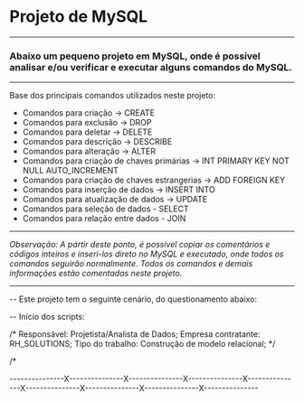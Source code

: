 # Projeto de MySQL

---

### Abaixo um pequeno projeto em MySQL, onde é possível analisar e/ou verificar e executar alguns comandos do MySQL.

---

Base dos principais comandos utilizados neste projeto:

* Comandos para criação -> CREATE
* Comandos para exclusão -> DROP
* Comandos para deletar -> DELETE
* Comandos para descrição -> DESCRIBE
* Comandos para alteração -> ALTER
* Comandos para criação de chaves primárias -> INT PRIMARY KEY NOT NULL AUTO_INCREMENT
* Comandos para criação de chaves estrangerias -> ADD FOREIGN KEY
* Comandos para inserção de dados -> INSERT INTO
* Comandos para atualização de dados -> UPDATE
* Comandos para seleção de dados - SELECT
* Comandos para relação entre dados - JOIN

---

_Observação: A pártir deste ponto, é possível copiar os comentários e códigos inteiros e inseri-los direto no MySQL e executado, onde todos os comandos seguirão normalmente. Todos os comandos e demais informações estão comentadas neste projeto._

---

-- Este projeto tem o seguinte cenário, do questionamento abaixo:

-- Início dos scripts:

/*
Responsável: Projetista/Analista de Dados;
Empresa contratante: RH_SOLUTIONS;
Tipo do trabalho: Construção de modelo relacional;
*/

/*

---------------X---------------X---------------X---------------X---------------X---------------X---------------X---------------X---------------

